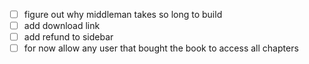 - [ ] figure out why middleman takes so long to build
- [ ] add download link
- [ ] add refund to sidebar
- [ ] for now allow any user that bought the book to access all chapters
